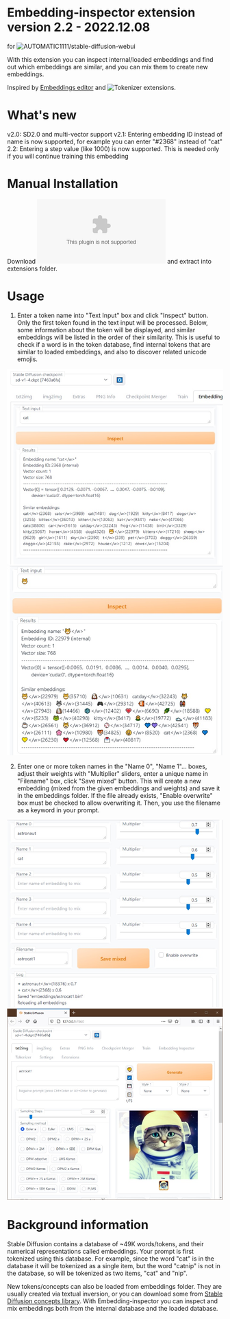 # Embedding-inspector extension version 2.2 - 2022.12.08
for ![AUTOMATIC1111/stable-diffusion-webui](https://github.com/AUTOMATIC1111/stable-diffusion-webui/wiki/Extensions)

With this extension you can inspect internal/loaded embeddings and find out which embeddings are similar, and you can mix them to create new embeddings.

Inspired by [Embeddings editor](https://github.com/CodeExplode/stable-diffusion-webui-embedding-editor.git) and ![Tokenizer](https://github.com/AUTOMATIC1111/stable-diffusion-webui-tokenizer.git) extensions.

# What's new

v2.0: SD2.0 and multi-vector support 
v2.1: Entering embedding ID instead of name is now supported, for example you can enter "#2368" instead of "cat"
2.2: Entering a step value (like 1000) is now supported. This is needed only if you will continue training this embedding

# Manual Installation

Download ![embedding-inspector-main.zip](https://github.com/tkalayci71/embedding-inspector/archive/refs/heads/main.zip) and extract into extensions folder.

# Usage

1) Enter a token name into "Text Input" box and click "Inspect" button. Only the first token found in the text input will be processed. Below, some information about the token will be displayed, and similar embeddings will be listed in the order of their similarity. This is useful to check if a word is in the token database, find internal tokens that are similar to loaded embeddings, and also to discover related unicode emojis.

![image](screenshot1.jpg)
![image](screenshot4.jpg)

2) Enter one or more token names in the "Name 0", "Name 1"... boxes, adjust their weights with "Multiplier" sliders, enter a unique name in "Filename" box, click "Save mixed" button. This will create a new embedding (mixed from the given embeddings and weights) and save it in the embeddings folder. If the file already exists, "Enable overwrite" box must be checked to allow overwriting it.  Then, you use the filename as a keyword in your prompt.

![image](screenshot2.jpg)
![image](screenshot3.jpg)

# Background information

Stable Diffusion contains a database of ~49K words/tokens, and their numerical representations called embeddings. Your prompt is first tokenized using this database. For example, since the word "cat" is in the database it will be tokenized as a single item, but the word "catnip" is not in the database,  so will be tokenized as two items, "cat" and "nip". 

New tokens/concepts can also be loaded from embeddings folder. They are usually created via textual inversion, or you can download some from [Stable Diffusion concepts library](https://huggingface.co/sd-concepts-library). With Embedding-inspector you can inspect and mix embeddings both from the internal database and the loaded database.
